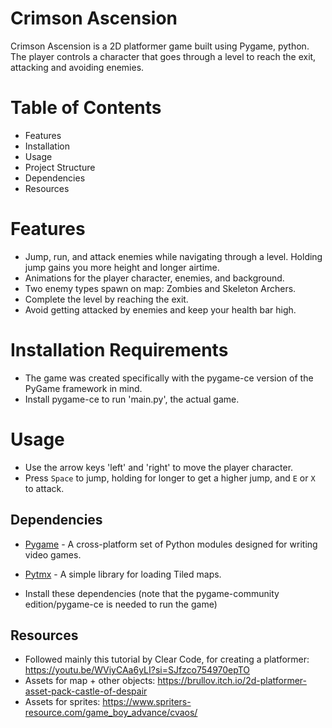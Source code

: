 # Crimson Ascension
Crimson Ascension is a 2D platformer game built using Pygame, python. The player controls a character that goes through a level to reach the exit, attacking and avoiding enemies.

# Table of Contents

- Features
- Installation
- Usage
- Project Structure
- Dependencies
- Resources

# Features

- Jump, run, and attack enemies while navigating through a level. Holding jump gains you more height and longer airtime.
- Animations for the player character, enemies, and background.
- Two enemy types spawn on map: Zombies and Skeleton Archers.
- Complete the level by reaching the exit.
- Avoid getting attacked by enemies and keep your health bar high.

# Installation Requirements

- The game was created specifically with the pygame-ce version of the PyGame framework in mind.
- Install pygame-ce to run 'main.py', the actual game.

# Usage

- Use the arrow keys 'left' and 'right' to move the player character.
- Press `Space` to jump, holding for longer to get a higher jump, and `E` or `X` to attack.

## Dependencies

- [Pygame](https://www.pygame.org/) - A cross-platform set of Python modules designed for writing video games.
- [Pytmx](https://pytmx.readthedocs.io/) - A simple library for loading Tiled maps.

- Install these dependencies (note that the pygame-community edition/pygame-ce is needed to run the game)

## Resources

- Followed mainly this tutorial by Clear Code, for creating a platformer: https://youtu.be/WViyCAa6yLI?si=SJfzco754970epTO
- Assets for map + other objects: https://brullov.itch.io/2d-platformer-asset-pack-castle-of-despair
- Assets for sprites: https://www.spriters-resource.com/game_boy_advance/cvaos/
